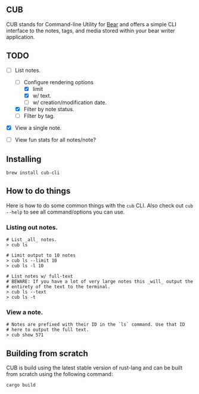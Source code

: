 ## CUB

CUB stands for Command-line Utility for [Bear][bear-app] and offers a simple CLI interface
to the notes, tags, and media stored within your bear writer application.

[bear-app]: https://bear-writer.com

## TODO
- [ ] List notes.
    - [ ] Configure rendering options
      - [x] limit
      - [x] w/ text.
      - [ ] w/ creation/modification date.
    - [x] Filter by note status.
    - [ ] Filter by tag.
- [x] View a single note.
- [ ] View fun stats for all notes/note?


## Installing

    brew install cub-cli


## How to do things

Here is how to do some common things with the `cub` CLI. Also check out
`cub --help` to see all command/options you can use.

### Listing out notes.

    # List _all_ notes.
    > cub ls

    # Limit output to 10 notes
    > cub ls --limit 10
    > cub ls -l 10

    # List notes w/ full-text
    # BEWARE: If you have a lot of very large notes this _will_ output the
    # entirety of the text to the terminal.
    > cub ls --text
    > cub ls -t

### View a note.

    # Notes are prefixed with their ID in the `ls` command. Use that ID
    # here to output the full text.
    > cub show 571


## Building from scratch

CUB is build using the latest stable version of rust-lang and can be built
from scratch using the following command:

    cargo build